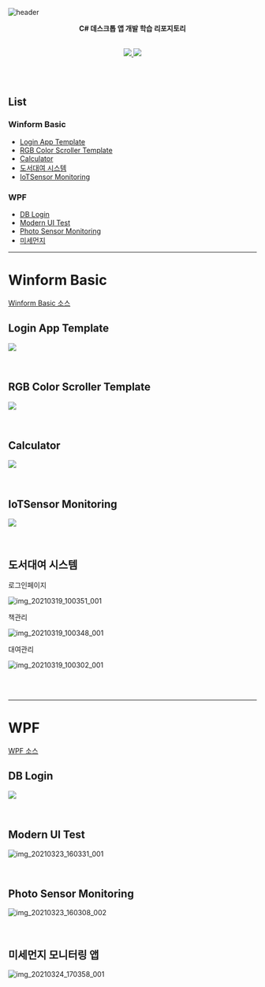 ![header](https://capsule-render.vercel.app/api?type=waving&color=auto&height=300&section=header&text=StudyDesktopApp%20&fontSize=50&animation=fadeIn&fontAlignY=38)
<p align='center'><b> C# 데스크톱 앱 개발 학습 리포지토리 </b></p>
<p align='center'>
   <br>
   <a href=#WinformBasic>
    <img src="https://img.shields.io/badge/Windows Form App%20-%23F7DF1E.svg?&style=for-the-badge&&logoColor=white"/>
  </a>
  <a href=#WPF1>
    <img src="https://img.shields.io/badge/WPF%20-%234FC08D.svg?&style=for-the-badge&&logoColor=white"/>
  </a>
</p>
<br>
<br>


## List
### Winform Basic
 - [Login App Template](#LoginAppTemplate)
 - [RGB Color Scroller Template](#RGBColorScrollerTemplate)
 - [Calculator](#Calculator)
 - [도서대여 시스템](#도서대여시스템)
 - [IoTSensor Monitoring](#IoTSensorMonitoring)
### WPF  
 - [DB Login](#DBLogin)
 - [Modern UI Test](#ModerUITest)
 - [Photo Sensor Monitoring](#PhotoSensorMonitoring)
 - [미세먼지 ](#FineDustMonApp)

<hr>

# Winform Basic <a id="WinformBasic">
   
[Winform Basic 소스](https://github.com/vustkdgus/StudyDesktopApp/tree/main/WinformApp)
   

## Login App Template<a id= "LoginAppTemplate">

<img src =https://github.com/vustkdgus/StudyDesktopApp/blob/main/image/Login.png > </img>

<br>

## RGB Color Scroller Template <a id = "RGBColorScrollerTemplate">

<img src =https://github.com/vustkdgus/StudyDesktopApp/blob/main/image/RGB%20Color%20Scroller.png > </img>

<br>

## Calculator <a id = "Calculator">

<img src =https://github.com/vustkdgus/StudyDesktopApp/blob/main/image/Calculator.png > </img>

<br>

## IoTSensor Monitoring <a id = "IoTSensorMonitoring">

<img src =https://github.com/vustkdgus/StudyDesktopApp/blob/main/image/Monitoring.png> </img>

<br>

## 도서대여 시스템 <a id = "도서대여시스템">

로그인페이지

![img_20210319_100351_001](https://user-images.githubusercontent.com/38821846/111717760-0da31780-889c-11eb-8198-4262194256de.png)

책관리

![img_20210319_100348_001](https://user-images.githubusercontent.com/38821846/111717804-27dcf580-889c-11eb-96e7-946ed3640da5.png)


대여관리

![img_20210319_100302_001](https://user-images.githubusercontent.com/38821846/111717816-30353080-889c-11eb-8e76-2716dca450f6.png)

<br>
<br>
<hr>


# WPF<a id="WPF1">
   
[WPF 소스](https://github.com/vustkdgus/StudyDesktopApp/tree/main/WPFApp/WpfAdvBank)
   
  

## DB Login <a id ="DBLogin">

<img src =https://github.com/vustkdgus/StudyDesktopApp/blob/main/image/LoginPage.png> </img>

<br>

## Modern UI Test <a id = "ModerUITest">

![img_20210323_160331_001](https://user-images.githubusercontent.com/38821846/112112408-d6fd3200-8bf8-11eb-9c80-6eced78552e9.png)

<br>

## Photo Sensor Monitoring <a id = "PhotoSensorMonitoring">

![img_20210323_160308_002](https://user-images.githubusercontent.com/38821846/112112511-f6945a80-8bf8-11eb-8318-be20ed0d5423.png)

<br>

## 미세먼지 모니터링 앱 <a id = "FineDustMonApp">

![img_20210324_170358_001](https://user-images.githubusercontent.com/38821846/112277586-43456780-8cc5-11eb-969f-e6fe6b43bce4.png)

<br>

